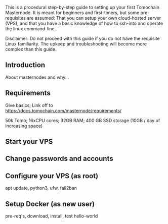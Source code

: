 This is a procedural step-by-step guide to setting up your first Tomochain Masternode.
It is meant for beginners and first-timers, but some pre-requisites are assumed: That you can setup your own cloud-hosted server (VPS), and that you have a basic knowledge of how to ssh-into and operate the linux command-line.

Disclaimer: Do not proceed with this guide if you do not have the requisite Linux familiarity. The upkeep and troubleshooting will become more complex than this guide.

## Introduction
About masternodes and why...

## Requirements
Give basics; Link off to https://docs.tomochain.com/masternode/requirements/

50k Tomo; 16xCPU cores; 32GB RAM; 400 GB SSD storage (10GB / day of increasing space)

## Start your VPS

## Change passwords and accounts

## Configure your VPS (as root)
apt update, python3, ufw, fail2ban

## Setup Docker (as new user)
pre-req's, download, install, test hello-world
